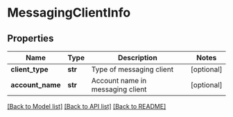 # MessagingClientInfo

## Properties
Name | Type | Description | Notes
------------ | ------------- | ------------- | -------------
**client_type** | **str** | Type of messaging client | [optional] 
**account_name** | **str** | Account name in messaging client | [optional] 

[[Back to Model list]](../README.md#documentation-for-models) [[Back to API list]](../README.md#documentation-for-api-endpoints) [[Back to README]](../README.md)

